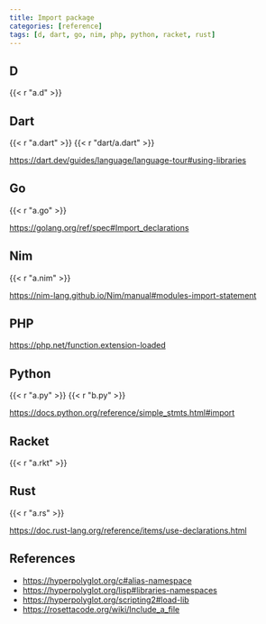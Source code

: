 ```yaml
---
title: Import package
categories: [reference]
tags: [d, dart, go, nim, php, python, racket, rust]
---
```


## D

{{< r "a.d" >}}

## Dart

{{< r "a.dart" >}}
{{< r "dart/a.dart" >}}

<https://dart.dev/guides/language/language-tour#using-libraries>

## Go

{{< r "a.go" >}}

<https://golang.org/ref/spec#Import_declarations>

## Nim

{{< r "a.nim" >}}

<https://nim-lang.github.io/Nim/manual#modules-import-statement>

## PHP

<https://php.net/function.extension-loaded>

## Python

{{< r "a.py" >}}
{{< r "b.py" >}}

<https://docs.python.org/reference/simple_stmts.html#import>

## Racket

{{< r "a.rkt" >}}

## Rust

{{< r "a.rs" >}}

<https://doc.rust-lang.org/reference/items/use-declarations.html>

## References

- <https://hyperpolyglot.org/c#alias-namespace>
- <https://hyperpolyglot.org/lisp#libraries-namespaces>
- <https://hyperpolyglot.org/scripting2#load-lib>
- <https://rosettacode.org/wiki/Include_a_file>
